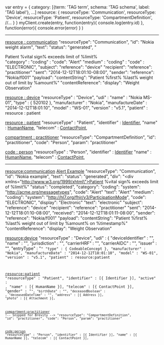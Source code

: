 var entry = {
  category: [{term: 'TAG term', schema: 'TAG schema', label: 'TAG label'}, ...]
  resource: {
    resourceType: 'Communication',
    resourceType: 'Device',
    resourceType: 'Patient',
    resourceType: 'CompartmentDefinition',
    //...
  }
}
myClient.create(entry,
 function(entry){
    console.log(entry.id)
 },
 function(error){
   console.error(error)
 }
)

-------------------------------------

[resource : communication](https://www.hl7.org/fhir/communication.html)
  "resourceType": "Communication",
  "id": "Nokia weight alarm",
  "text": "status": "generated", "<div>Patient %vital sign% exceeds limit of %limit%</div>
  "category" : "coding" : "code": "Alert"
  "medium" : "coding" : "code" : "ELECTRONIC",
  "subject":   "reference": "device"
  "recipient": "reference": "practitioner"
  "sent": "2014-12-12T18:01:10-08:00",
  "sender": "reference": "Nokia/f001"
  "payload": "contentString": "Patient %first% %last% weight out of limit by %amount%"
  "contentReference": "display": "Weight Observation"

[resource : device](https://www.hl7.org/fhir/device.html)
  "resourceType" : "Device",
  "udi" : "name" : "Nokia MS-01",
  "type" : { 520102 },
  "manufacturer" : "Nokia",
  "manufactureDate" : "2014-12-12T18:01:10",
  "model" : "WS-01",
  "version" : "v5.1",
  "patient" : resource : patient

[resource : patient](https://www.hl7.org/fhir/patient.html)
  "resourceType" : "Patient",
  "identifier" : [Identifier](https://www.hl7.org/fhir/datatypes.html#Identifier),
  "name" : [HumanName](https://www.hl7.org/fhir/datatypes.html#HumanName),
  "telecom" : [ContactPoint](https://www.hl7.org/fhir/datatypes.html#ContactPoint),

[compartment : practitioner](https://www.hl7.org/fhir/compartmentdefinition-practitioner.html)
  "resourceType": "CompartmentDefinition",
  "id": "practitioner",
      "code": "Person",
      "param": "practitioner"

[code : person](https://www.hl7.org/fhir/person.html)
  "resourceType" : "Person",
  "identifier" : [Identifier](https://www.hl7.org/fhir/datatypes.html#Identifier)
  "name" : [HumanName](https://www.hl7.org/fhir/datatypes.html#HumanName),
  "telecom" : [ContactPoint](https://www.hl7.org/fhir/datatypes.html#ContactPoint),

-------------------------------

[resource:communication](https://www.hl7.org/fhir/communication.html)
[Alert Example](https://www.hl7.org/fhir/communication-example.json.html)
  "resourceType": "Communication",
  "id": "Nokia example",
  "text": "status": "generated",
          "div": "<div xmlns=\"http://www.w3.org/1999/xhtml\">Patient %vital sign% exceeds limit of %limit%</div>"
          "status": "completed",
  "category": "coding":
              "system": "http://acme.org/messagetypes",
              "code": "Alert"
              "text": "Alert"
  "medium": "coding":
            "system": "http://hl7.org/fhir/v3/ParticipationMode",
            "code": "ELECTRONIC",
            "display": "Electronic"
            "text": "electronic"
  "subject":   "reference": "device"
  "recipient": "reference": "practitioner"
  "sent": "2014-12-12T18:01:10-08:00",
  "received": "2014-12-12T18:01:11-08:00",
  "sender": "reference": "Nokia/f001"
  "payload": "contentString": "Patient %first% %last% weight out of limit by %amount% on %timestamp%"
  "contentReference": "display": "Weight Observation"

[resource:device](https://www.hl7.org/fhir/device.html)
  "resourceType" : "Device",
  "udi" : {
    "deviceIdentifier" : "<string>",
    "name" : "<string>",
    "jurisdiction" : "<uri>",
    "carrierHRF" : "<string>",
    "carrierAIDC" : "<base64Binary>",
    "issuer" : "<uri>",
    "entryType" : "<code>"
  "type" : { CodeableConcept },
  "manufacturer" : "Nokia",
  "manufactureDate" : "2014-12-12T18:01:10",
  "model" : "WS-01",
  "version" : "v5.1",
  "patient" : resource:patient

[resource:patient](https://www.hl7.org/fhir/patient.html)
  "resourceType" : "Patient",
  "identifier" : [{ Identifier }],
  "active" : <boolean>,
  "name" : [{ HumanName }],
  "telecom" : [{ ContactPoint }],
  "gender" : "<code>",
  "birthDate" : "<date>",
  "deceasedBoolean" : <boolean>,
  "deceasedDateTime" : "<dateTime>",
  "address" : [{ Address }],
  "photo" : [{ Attachment }],

[compartment:practitioner](https://www.hl7.org/fhir/compartmentdefinition-practitioner.html)
  !-- Snipped for Brevity -->
  "resourceType": "CompartmentDefinition",
  "id": "practitioner",
      "code": "Person",
      "param": "practitioner"

[code:person](https://www.hl7.org/fhir/person.html)
  "resourceType" : "Person",
  "identifier" : [{ Identifier }],
  "name" : [{ HumanName }],
  "telecom" : [{ ContactPoint }],
